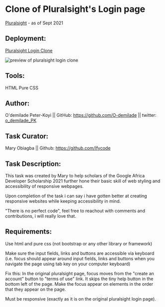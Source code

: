 # Clone of Pluralsight's Login page 
   [Pluralsight](https://app.pluralsight.com/id) - as of Sept 2021

## Deployment:
   [Pluralsight Login Clone](https://pluralsight-loginclone.netlify.app/)
        
   ![preview of pluralsight login clone](/img/preview.png)

## Tools: 
   HTML
   Pure CSS 

## Author: 
   O'demilade Peter-Koyi   || GitHub: https://github.com/O-demilade
                           || twitter: [o_demilade_PK](https://twitter.com/o_demilade_PK)

## Task Curator: 
   Mary Obiagba            || Github: https://github.com/Ifycode

## Task Description: 
   This task was created by Mary to help scholars of the Google Africa Developer Scholarship 2021 
   further hone their basic skill of web styling and accessibility of responsive webpages.

   Upon completion of the task i can say i have gotten better at creating responsive websites while keeping 
   accessibility in mind.

   "There is no perfect code", feel free to reachout with comments and contributions, i will really love that.


## Requirements:
   Use html and pure css (not bootstrap or any other library or framework)
    
   Make sure the input fields, links and buttons are accessible via keyboard (i.e. focus
   should appear around input fields, links and buttons when you navigate the  page
   using tab key on your computer keyboard)
    
   Fix this: In the original pluralsight page, focus moves from the "create an account"
   button to "terms of use" link. It skips the tiny help button in the bottom left of
   the page. Make the focus appear on elements in the order that they appear on the page.

   Must be responsive (exactly as it is on the original pluralsight login page).
